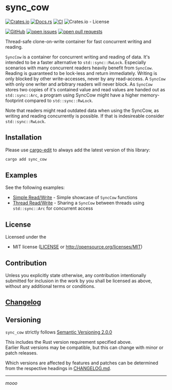 # sync_cow

[![Crates.io](https://img.shields.io/crates/v/sync_cow)](https://crates.io/crates/sync_cow)
[![Docs.rs](https://docs.rs/sync_cow/badge.svg)](https://docs.rs/sync_cow)
[![CI](https://github.com/w0xel/sync_cow/actions/workflows/rust.yml/badge.svg)](https://github.com/w0xel/sync_cow/actions)
![Crates.io - License](https://img.shields.io/crates/l/sync_cow)

[![GitHub](https://img.shields.io/static/v1?logo=GitHub&label=&message=%20&color=grey)](https://github.com/w0xel/sync_cow)
[![open issues](https://img.shields.io/github/issues-raw/w0xel/sync_cow)](https://github.com/w0xel/sync_cow/issues)
[![open pull requests](https://img.shields.io/github/issues-pr-raw/w0xel/sync_cow)](https://github.com/w0xel/sync_cow/pulls)

Thread-safe clone-on-write container for fast concurrent writing and reading.

`SyncCow` is a container for concurrent writing and reading of data. It's intended to be a
faster alternative to `std::sync::RwLock`. Especially scenarios with many concurrent readers
heavily benefit from `SyncCow`. Reading is guaranteed to
be lock-less and return immediately. Writing is only blocked by other write-accesses, never by
any read-access. A `SyncCow` with only one writer and arbitrary readers will never block. 
As `SyncCow` stores two copies of it's contained value and read values are handed out as
`std::sync::Arc`, a program using SyncCow might have a higher memory-footprint compared to
`std::sync::RwLock`.

Note that readers might read outdated data when using the SyncCow,
as writing and reading concurrently is possible.
If that is indesireable consider `std::sync::RwLock`.


## Installation

Please use [cargo-edit](https://crates.io/crates/cargo-edit) to always add the latest version of this library:

```cmd
cargo add sync_cow
```

## Examples

See the following examples:
 - [Simple Read/Write](examples/simple.rs) - Simple showcase of `SyncCow` functions
 - [Thread Read/Write](examples/write_and_read_thread.rs) - Sharing a `SyncCow` between threads using `std::sync::Arc` for concurrent access

## License

Licensed under the

- MIT license
   ([LICENSE](LICENSE) or <http://opensource.org/licenses/MIT>)

## Contribution

Unless you explicitly state otherwise, any contribution intentionally submitted
for inclusion in the work by you shall be 
licensed as above, without any additional terms or conditions.

## [Changelog](CHANGELOG.md)

## Versioning

`sync_cow` strictly follows [Semantic Versioning 2.0.0](https://semver.org/spec/v2.0.0.html)

This includes the Rust version requirement specified above.  
Earlier Rust versions may be compatible, but this can change with minor or patch releases.

Which versions are affected by features and patches can be determined from the respective headings in [CHANGELOG.md](CHANGELOG.md).

---

*mooo*
